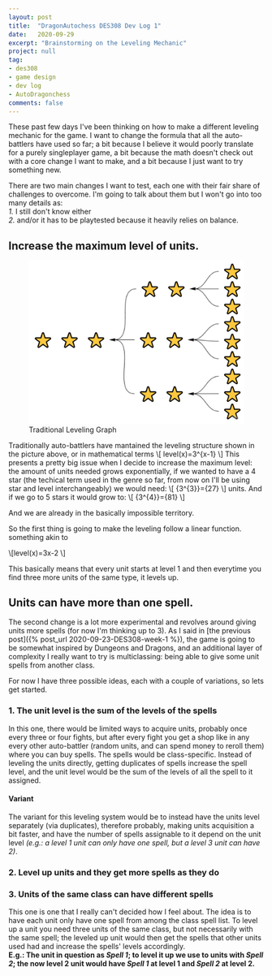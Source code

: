 ```yaml
---
layout: post
title:  "DragonAutochess DES308 Dev Log 1"
date:   2020-09-29
excerpt: "Brainstorming on the Leveling Mechanic"
project: null
tag:
- des308
- game design
- dev log
- AutoDragonchess
comments: false
---
```


These past few days I've been thinking on how to make a different leveling mechanic for the game. 
I want to change the formula that all the auto-battlers have used so far; a bit because I believe it would poorly translate for a purely singleplayer game, a bit because the math doesn't check out with a core change I want to make, and a bit because I just want to try something new.

There are two main changes I want to test, each one with their fair share of challenges to overcome. I'm going to talk about them but I won't go into too many details as:<br> 
_1._ I still don't know either<br>
_2._ and/or it has to be playtested because it heavily relies on balance.

## Increase the maximum level of units.

<figure>
 <a href="/assets/img/old-leveling-graph.jpg"><img src="/assets/img/old-leveling-graph.jpg"></a>
    <figcaption>Traditional Leveling Graph</figcaption>
</figure>

Traditionally auto-battlers have mantained the leveling structure shown in the picture above, or in mathematical terms
\\[ level(x)=3^{x-1} \\]
This presents a pretty big issue when I decide to increase the maximum level: the amount of units needed grows exponentially, if we wanted to have a 4 star (the techical term used in the genre so far, from now on I'll be using star and level interchangeably) we would need: \\[ {3^{3}}={27} \\] units. And if we go to 5 stars it would grow to: \\[ {3^{4}}={81} \\]

And we are already in the basically impossible territory.

So the first thing is going to make the leveling follow a linear function. something akin to 

\\[level(x)=3x-2 \\]

This basically means that every unit starts at level 1 and then everytime you find three more units of the same type, it levels up. 


## Units can have more than one spell.
The second change is a lot more experimental and revolves around giving units more spells (for now I'm thinking up to 3).
As I said in [the previous post]({% post_url 2020-09-23-DES308-week-1 %}), the game is going to be somewhat inspired by Dungeons and Dragons, and an additional layer of complexity I really want to try is multiclassing: being able to give some unit spells from another class.

For now I have three possible ideas, each with a couple of variations, so lets get started.

### 1. The unit level is the sum of the levels of the spells
In this one, there would be limited ways to acquire units, probably once every three or four fights, but after every fight you get a shop like in any every other auto-battler (random units, and can spend money to reroll them) where you can buy spells. The spells would be class-specific. 
Instead of leveling the units directly, getting duplicates of spells increase the spell level, and the unit level would be the sum of the levels of all the spell to it assigned.

#### Variant

The variant for this leveling system would be to instead have the units level separately (via duplicates), therefore probably, making units acquisition a bit faster, and have the number of spells assignable to it depend on the unit level _(e.g.: a level 1 unit can only have one spell, but a level 3 unit can have 2)_.

### 2. Level up units and they get more spells as they do


### 3. Units of the same class can have different spells

This one is one that I really can't decided how I feel about. The idea is to have each unit only have one spell from among the class spell list.
To level up a unit you need three units of the same class, but not necessarily with the same spell; the leveled up unit would then get the spells that other units used had and increase the spells' levels accordingly.<br>
__E.g.: The unit in question as _Spell 1_; to level it up we use to units with _Spell 2_; the now level 2 unit would have _Spell 1_ at level 1 and _Spell 2_ at level 2.__